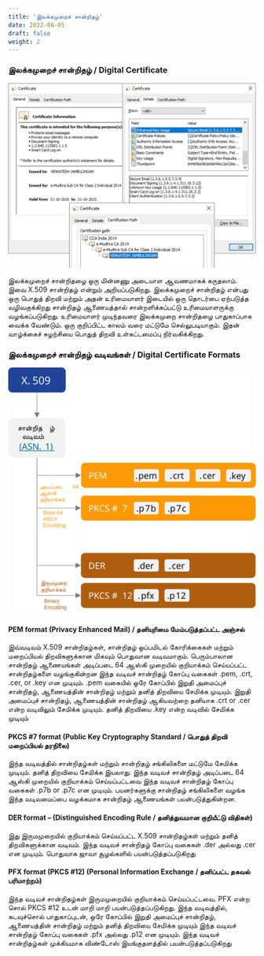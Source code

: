 ```yaml
---
title: 'இலக்கமுறைச் சான்றிதழ்'
date: 2022-08-05
draft: false
weight: 2
---
```


### இலக்கமுறைச் சான்றிதழ் / Digital Certificate

<img src="/images/digital-certificate-sample.png">

இலக்கமுறைச் சான்றிதழை ஒரு மின்னணு அடையாள ஆவணமாகக் கருதலாம். இவை X.509 சான்றிதழ் என்றும் அறியப்படுகிறது. இலக்கமுறைச் சான்றிதழ் என்பது ஒரு பொதுத் திறவி மற்றும் அதன் உரிமையாளர் இடையில் ஒரு தொடர்பை ஏற்படுத்த வழிவகுக்கிறது
சான்றிதழ் ஆணையத்தால் சான்றளிக்கப்பட்டு உரிமையாளருக்கு வழங்கப்படுகிறது. உரிமையாளர் முடிந்தவரை இலக்கமுறை சான்றிதழை பாதுகாப்பாக வைக்க வேண்டும். ஒரு குறிப்பிட்ட காலம் வரை மட்டுமே செல்லுபடியாகும். இதன் வாழ்க்கைச் சுழற்சியை பொதுத் திறவி உள்கட்டமைப்பு நிர்வகிக்கிறது.

### இலக்கமுறைச் சான்றிதழ் வடிவங்கள் / Digital Certificate Formats


<img src="/images/digital-certificate-formats-ta.svg">

#### PEM format (Privacy Enhanced Mail) / தனியுரிமை மேம்படுத்தப்பட்ட அஞ்சல்
இவ்வடிவம் X.509 சான்றிதழ்கள், சான்றிதழ் ஒப்பமிடல் கோரிக்கைகள் மற்றும் மறைப்பியல் திறவிகளுக்கான மிகவும் பொதுவான வடிவமாகும்.
பெரும்பாலான சான்றிதழ் ஆணையங்கள் அடிப்படை 64 ஆஸ்கி முறையில் குறியாக்கம் செய்யப்பட்ட சான்றிதழ்களை வழங்குகின்றன
இந்த வடிவச் சான்றிதழ் கோப்பு வகைகள் .pem, .crt, .cer, or .key என முடியும். 
.pem வகையில் ஒரே கோப்பில் இறுதி அமைப்புச் சான்றிதழ், ஆணையத்தின் சான்றிதழ் மற்றும் தனித் திறவியை சேமிக்க முடியும்.
இறுதி அமைப்புச் சான்றிதழ், ஆணையத்தின் சான்றிதழ் ஆகியவற்றை தனியாக .crt or .cer என்ற வடிவிலும் சேமிக்க முடியும். தனித் திறவியை .key என்ற வடிவில் சேமிக்க முடியும்

#### PKCS #7 format (Public Key Cryptography Standard / பொதுத் திறவி மறைப்பியல் தரநிலை)
இந்த வடிவத்தில் சான்றிதழ்கள் மற்றும் சான்றிதழ் சங்கிலிகளை மட்டுமே சேமிக்க முடியும். தனித் திறவியை சேமிக்க இயலாது.
இந்த வடிவச் சான்றிதழ் அடிப்படை 64 ஆஸ்கி முறையில் குறியாக்கம் செய்யப்பட்டவை
இந்த வடிவச் சான்றிதழ் கோப்பு வகைகள் .p7b or .p7c என முடியும்.
பயனர்களுக்கு சான்றிதழ் சங்கிலிகளை வழங்க இந்த வடிவமைப்பை வழக்கமாக சான்றிதழ் ஆணையங்கள் பயன்படுத்துகின்றன. 

#### DER format – (Distinguished Encoding Rule / தனித்துவமான குறியீட்டு விதிகள்)
இது இருமமுறையில் குறியாக்கம் செய்யப்பட்ட X.509 சான்றிதழ்கள் மற்றும் தனித் திறவிகளுக்கான வடிவம்.
இந்த வடிவச் சான்றிதழ் கோப்பு வகைகள் .der அல்லது .cer என முடியும்.
பொதுவாக ஜாவா சூழல்களில் பயன்படுத்தப்படுகிறது

#### PFX format (PKCS #12) (Personal Information Exchange / தனிப்பட்ட தகவல் பரிமாற்றம்)
இந்த வடிவச் சான்றிதழ்கள் இருமமுறையில் குறியாக்கம் செய்யப்பட்டவை. PFX என்ற சொல் PKCS #12 உடன் மாறி மாறி பயன்படுத்தப்படுகிறது.
இந்த வடிவத்தில், கடவுச்சொல் பாதுகாப்புடன், ஒரே கோப்பில் இறுதி அமைப்புச் சான்றிதழ், ஆணையத்தின் சான்றிதழ் மற்றும் தனித் திறவியை சேமிக்க முடியும்
இந்த வடிவச் சான்றிதழ் கோப்பு வகைகள் .pfx அல்லது .p12 என முடியும்.
இந்த வடிவச் சான்றிதழ்கள் முக்கியமாக விண்டோஸ் இயங்குதளத்தில் பயன்படுத்தப்படுகிறது

